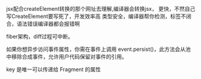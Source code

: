 jsx配合createElement转换的那个网址去理解,编译器会转换jsx，
更快，不然自己写CreateElement要写死了，开发效率高
类型安全，编译器帮你检测，标签不闭合，语法错误编译器都会报错啊

fiber架构，diff过程可中断。


如果你想异步访问事件属性，你需在事件上调用 event.persist()，此方法会从池中移除合成事件，允许用户代码保留对事件的引用。


key 是唯一可以传递给 Fragment 的属性